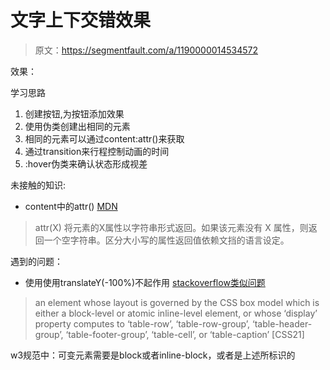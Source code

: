 # 文字上下交错效果

> 原文：https://segmentfault.com/a/1190000014534572

效果：


学习思路
1. 创建按钮,为按钮添加效果
2. 使用伪类创建出相同的元素
3. 相同的元素可以通过content:attr()来获取
4. 通过transition来行程控制动画的时间
5. :hover伪类来确认状态形成视差


未接触的知识:
- content中的attr()
[MDN](https://developer.mozilla.org/zh-CN/docs/Web/CSS/content)
>attr(X)
将元素的X属性以字符串形式返回。如果该元素没有 X 属性，则返回一个空字符串。区分大小写的属性返回值依赖文挡的语言设定。



遇到的问题：
- 使用使用translateY(-100%)不起作用
 [stackoverflow类似问题](https://stackoverflow.com/questions/14883250/css-transform-doesnt-work-on-inline-elements)
> an element whose layout is governed by the CSS box model which is either a block-level or atomic inline-level element, or whose ‘display’ property computes to ‘table-row’, ‘table-row-group’, ‘table-header-group’, ‘table-footer-group’, ‘table-cell’, or ‘table-caption’ [CSS21]

w3规范中：可变元素需要是block或者inline-block，或者是上述所标识的